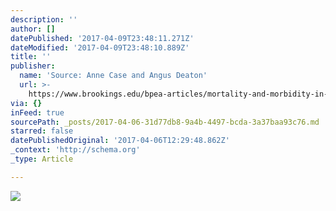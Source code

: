 ```yaml
---
description: ''
author: []
datePublished: '2017-04-09T23:48:11.271Z'
dateModified: '2017-04-09T23:48:10.889Z'
title: ''
publisher:
  name: 'Source: Anne Case and Angus Deaton'
  url: >-
    https://www.brookings.edu/bpea-articles/mortality-and-morbidity-in-the-21st-century/
via: {}
inFeed: true
sourcePath: _posts/2017-04-06-31d77db8-9a4b-4497-bcda-3a37baa93c76.md
starred: false
datePublishedOriginal: '2017-04-06T12:29:48.862Z'
_context: 'http://schema.org'
_type: Article

---
```

![](https://the-grid-user-content.s3-us-west-2.amazonaws.com/307e1127-104b-4088-853b-14b32fdd726d.png)